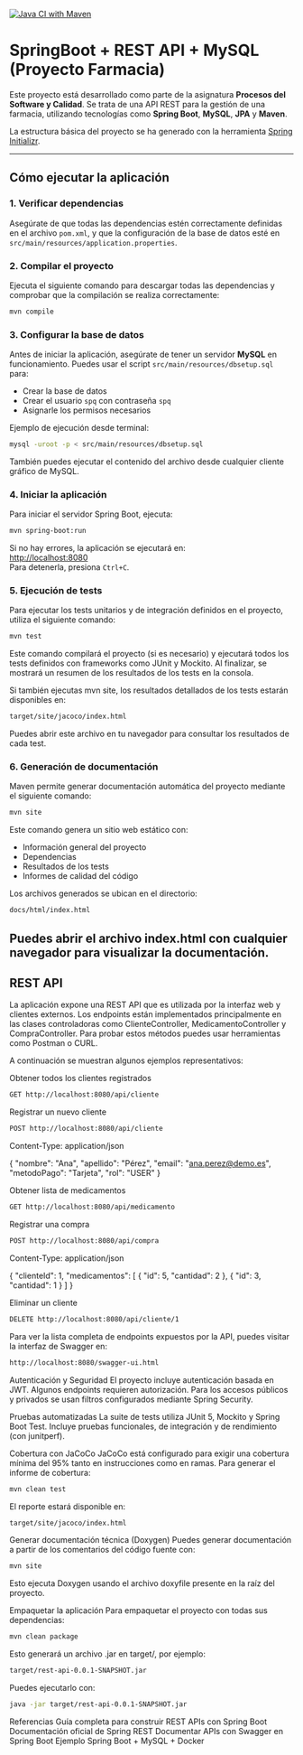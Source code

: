 [![Java CI with Maven](https://github.com/UnaiiGonzalezz/PSC-12/actions/workflows/maven.yml/badge.svg)](https://github.com/UnaiiGonzalezz/PSC-12/actions/workflows/maven.yml)

# SpringBoot + REST API + MySQL (Proyecto Farmacia)

Este proyecto está desarrollado como parte de la asignatura **Procesos del Software y Calidad**. Se trata de una API REST para la gestión de una farmacia, utilizando tecnologías como **Spring Boot**, **MySQL**, **JPA** y **Maven**.

La estructura básica del proyecto se ha generado con la herramienta [Spring Initializr](https://start.spring.io/).

---

## Cómo ejecutar la aplicación

### 1. Verificar dependencias
Asegúrate de que todas las dependencias estén correctamente definidas en el archivo `pom.xml`, y que la configuración de la base de datos esté en `src/main/resources/application.properties`.

### 2. Compilar el proyecto
Ejecuta el siguiente comando para descargar todas las dependencias y comprobar que la compilación se realiza correctamente:

```bash
mvn compile
```

### 3. Configurar la base de datos
Antes de iniciar la aplicación, asegúrate de tener un servidor **MySQL** en funcionamiento. Puedes usar el script `src/main/resources/dbsetup.sql` para:
- Crear la base de datos
- Crear el usuario `spq` con contraseña `spq`
- Asignarle los permisos necesarios

Ejemplo de ejecución desde terminal:

```bash
mysql -uroot -p < src/main/resources/dbsetup.sql
```

También puedes ejecutar el contenido del archivo desde cualquier cliente gráfico de MySQL.

### 4. Iniciar la aplicación
Para iniciar el servidor Spring Boot, ejecuta:

```bash
mvn spring-boot:run
```

Si no hay errores, la aplicación se ejecutará en:  
[http://localhost:8080](http://localhost:8080)  
Para detenerla, presiona `Ctrl+C`.

### 5. Ejecución de tests
Para ejecutar los tests unitarios y de integración definidos en el proyecto, utiliza el siguiente comando:

```bash
mvn test
```

Este comando compilará el proyecto (si es necesario) y ejecutará todos los tests definidos con frameworks como JUnit y Mockito.
Al finalizar, se mostrará un resumen de los resultados de los tests en la consola.

Si también ejecutas mvn site, los resultados detallados de los tests estarán disponibles en:

```bash
target/site/jacoco/index.html
```

Puedes abrir este archivo en tu navegador para consultar los resultados de cada test.

### 6. Generación de documentación
Maven permite generar documentación automática del proyecto mediante el siguiente comando:

```bash
mvn site
```

Este comando genera un sitio web estático con:

- Información general del proyecto
- Dependencias
- Resultados de los tests
- Informes de calidad del código

Los archivos generados se ubican en el directorio:

```bash
docs/html/index.html
```

Puedes abrir el archivo index.html con cualquier navegador para visualizar la documentación.
---

REST API
--------
La aplicación expone una REST API que es utilizada por la interfaz web y clientes externos. Los endpoints están implementados principalmente en las clases controladoras como ClienteController, MedicamentoController y CompraController.
Para probar estos métodos puedes usar herramientas como Postman o CURL.

A continuación se muestran algunos ejemplos representativos:

Obtener todos los clientes registrados

```bash
GET http://localhost:8080/api/cliente
```

Registrar un nuevo cliente

```bash
POST http://localhost:8080/api/cliente
```
Content-Type: application/json

{
  "nombre": "Ana",
  "apellido": "Pérez",
  "email": "ana.perez@demo.es",
  "metodoPago": "Tarjeta",
  "rol": "USER"
}

Obtener lista de medicamentos

```bash
GET http://localhost:8080/api/medicamento
```
Registrar una compra

```bash
POST http://localhost:8080/api/compra
```
Content-Type: application/json

{
  "clienteId": 1,
  "medicamentos": [
    { "id": 5, "cantidad": 2 },
    { "id": 3, "cantidad": 1 }
  ]
}

Eliminar un cliente

```bash
DELETE http://localhost:8080/api/cliente/1
```
Para ver la lista completa de endpoints expuestos por la API, puedes visitar la interfaz de Swagger en:

```bash
http://localhost:8080/swagger-ui.html
```

Autenticación y Seguridad
El proyecto incluye autenticación basada en JWT. Algunos endpoints requieren autorización. Para los accesos públicos y privados se usan filtros configurados mediante Spring Security.

Pruebas automatizadas
La suite de tests utiliza JUnit 5, Mockito y Spring Boot Test. Incluye pruebas funcionales, de integración y de rendimiento (con junitperf).

Cobertura con JaCoCo
JaCoCo está configurado para exigir una cobertura mínima del 95% tanto en instrucciones como en ramas. Para generar el informe de cobertura:

```bash
mvn clean test
```

El reporte estará disponible en:

```bash
target/site/jacoco/index.html
```

Generar documentación técnica (Doxygen)
Puedes generar documentación a partir de los comentarios del código fuente con:

```bash
mvn site
```
Esto ejecuta Doxygen usando el archivo doxyfile presente en la raíz del proyecto.

Empaquetar la aplicación
Para empaquetar el proyecto con todas sus dependencias:

```bash
mvn clean package
```
Esto generará un archivo .jar en target/, por ejemplo:

```bash
target/rest-api-0.0.1-SNAPSHOT.jar
```

Puedes ejecutarlo con:

```bash
java -jar target/rest-api-0.0.1-SNAPSHOT.jar
```
Referencias
Guía completa para construir REST APIs con Spring Boot
Documentación oficial de Spring REST
Documentar APIs con Swagger en Spring Boot
Ejemplo Spring Boot + MySQL + Docker